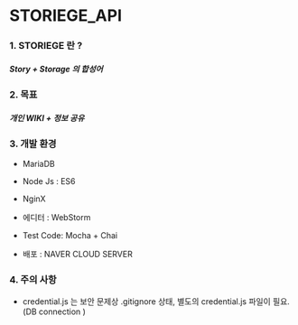 # STORIEGE_API

### 1. STORIEGE 란 ?

##### Story + Storage 의 합성어

### 2. 목표

##### **개인 WIKI** +  **정보 공유**

### 3. 개발 환경

* MariaDB

* Node Js : ES6

* NginX

* 에디터 : WebStorm

* Test Code: Mocha + Chai

* 배포 : NAVER CLOUD SERVER

### 4. 주의 사항

* credential.js 는 보안 문제상 .gitignore 상태, 별도의 credential.js 파일이 필요. (DB connection ) 
